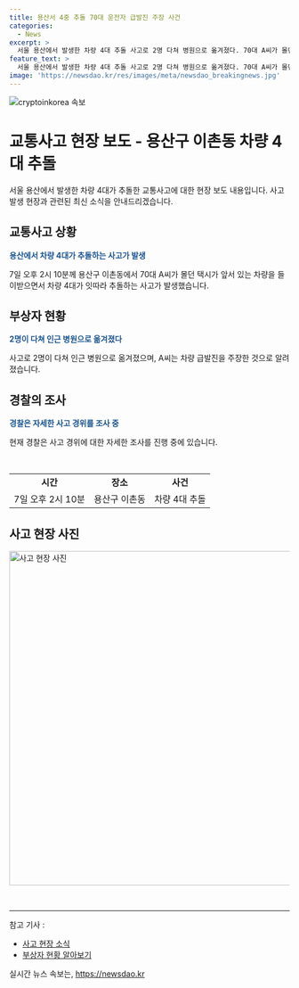 ```yaml
---
title: 용산서 4중 추돌 70대 운전자 급발진 주장 사건
categories:
  - News
excerpt: >
  서울 용산에서 발생한 차량 4대 추돌 사고로 2명 다쳐 병원으로 옮겨졌다. 70대 A씨가 몰던 택시가 앞선 차량을 들이받아 발생한 사고로, A씨는 차량 급발진을 주장 중. 경찰이 사고 경위를 조사 중이다.
feature_text: >
  서울 용산에서 발생한 차량 4대 추돌 사고로 2명 다쳐 병원으로 옮겨졌다. 70대 A씨가 몰던 택시가 앞선 차량을 들이받아 발생한 사고로, A씨는 차량 급발진을 주장 중. 경찰이 사고 경위를 조사 중이다.
image: 'https://newsdao.kr/res/images/meta/newsdao_breakingnews.jpg'
---
```


<p><img src="https://newsdao.kr/res/images/meta/newsdao_breakingnews.jpg" alt="cryptoinkorea 속보" /></p>

<h1>교통사고 현장 보도 - 용산구 이촌동 차량 4대 추돌</h1>

<p data-ke-size="size16">서울 용산에서 발생한 차량 4대가 추돌한 교통사고에 대한 현장 보도 내용입니다. 사고 발생 현장과 관련된 최신 소식을 안내드리겠습니다.</p>

<h2 data-ke-size="size26">교통사고 상황</h2>

<p><b><span style="color: #1a5490;">용산에서 차량 4대가 추돌하는 사고가 발생</span></b></p>

<p>7일 오후 2시 10분께 용산구 이촌동에서 70대 A씨가 몰던 택시가 앞서 있는 차량을 들이받으면서 차량 4대가 잇따라 추돌하는 사고가 발생했습니다.</p>

<h2 data-ke-size="size26">부상자 현황</h2>

<p><b><span style="color: #1a5490;">2명이 다쳐 인근 병원으로 옮겨졌다</span></b></p>

<p>사고로 2명이 다쳐 인근 병원으로 옮겨졌으며, A씨는 차량 급발진을 주장한 것으로 알려졌습니다.</p>

<h2 data-ke-size="size26">경찰의 조사</h2>

<p><b><span style="color: #1a5490;">경찰은 자세한 사고 경위를 조사 중</span></b></p>

<p>현재 경찰은 사고 경위에 대한 자세한 조사를 진행 중에 있습니다.</p>

<p data-ke-size="size16">&nbsp;</p>

<table>
<tbody>
<tr>
<td style="text-align: center; height: 17px;"><b>시간</b></td>
<td style="text-align: center; height: 17px;"><b>장소</b></td>
<td style="text-align: center; height: 17px;"><b>사건</b></td>
</tr>
<tr>
<td style="text-align: center;">7일 오후 2시 10분</td>
<td style="text-align: center;">용산구 이촌동</td>
<td style="text-align: center;">차량 4대 추돌</td>
</tr>
</tbody>
</table>

<h2 data-ke-size="size26">사고 현장 사진</h2>

<p><img class="fr-dib" src="image-link-accident-scene.jpg" alt="사고 현장 사진" width="600"></p>

<p data-ke-size="size16">&nbsp;</p>

<hr>

<p>참고 기사 :</p>

<ul>
<li><a href="https://news.com/article-abc">사고 현장 소식</a></li>
<li><a href="https://news.com/article-xyz">부상자 현황 알아보기</a></li>
</ul>
실시간 뉴스 속보는, <a href="https://newsdao.kr" rel="dofollow">https://newsdao.kr</a>


